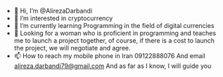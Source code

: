 - 👋 Hi, I’m @AlirezaDarbandi
- 👀 I’m interested in cryptocurrency
- 🌱 I’m currently learning Programming in the field of digital currencies
- 💞️ Looking for a woman who is proficient in programming and teaches me to launch a project together, of course, if there is a cost to launch the project, we will negotiate and agree.
- 📫 How to reach my mobile phone in Iran 09122888076 And email alireza.darbandi79@gmail.com And as far as I know, I will guide you

<!---
AlirezaDarbandi/AlirezaDarbandi is a ✨ special ✨ repository because its `README.md` (this file) appears on your GitHub profile.
You can click the Preview link to take a look at your changes.
--->
